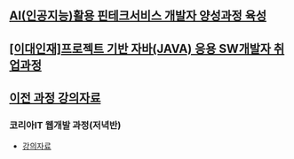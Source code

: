 
<!--
**yonggyo1125/yonggyo1125** is a ✨ _special_ ✨ repository because its `README.md` (this file) appears on your GitHub profile.

Here are some ideas to get you started:

- 🔭 I’m currently working on ...
- 🌱 I’m currently learning ...
- 👯 I’m looking to collaborate on ...
- 🤔 I’m looking for help with ...
- 💬 Ask me about ...
- 📫 How to reach me: ...
- 😄 Pronouns: ...
- ⚡ Fun fact: ...
-->
## <a href="https://github.com/yonggyo1125/ai_pintech_curriculum">AI(인공지능)활용 핀테크서비스 개발자 양성과정 육성</a>

## <a href="https://github.com/yonggyo1125/project_based_curriculum">[이대인재]프로젝트 기반 자바(JAVA) 응용 SW개발자 취업과정</a>

## <a href="https://github.com/yonggyo1125/yonggyo1125/blob/main/README2.md">이전 과정 강의자료</a>


### 코리아IT 웹개발 과정(저녁반)
- [강의자료](https://github.com/yonggyo1125/curriculum300H)
<!--
### 코리아IT 웹개발 과정(주말반)
- [강의자료](https://github.com/yonggyo1125/curriculumSpring)

### 자바(JAVA)기반 스프링 응용SW개발자 양성과정
- [강의자료](https://github.com/yonggyo1125/JavaSpringA)

<!--
### 코리아IT 자바 과정(방학특강)
- [강의자료](https://github.com/yonggyo1125/curriculumJava48H)


### 코리아IT 앱&앱 과정(방학특강)
- [강의자료](https://github.com/yonggyo1125/curriculumWebApp80H)
-->
<!--
### 코리아IT 리눅스 과정
- [리눅스 강의자료](https://github.com/yonggyo1125/curriculumLinux)
-->
<!--
### 보강 안내
- 일시 : 2022.10.16(일) 오전 10시 ~ 오후 1시(3시간)
- 내용 : 자바스크립트(웹 브라우저 객체)
- 장소 : 구글 미트  https://meet.google.com/bex-ejbd-eeq
- 동영상 : [강의내용 동영상 녹화본](https://drive.google.com/drive/folders/1W2E5WST2hX6-moe5UWeUn7WZtVR6PhZf?usp=sharing)
-->
<!--
### 보강 강의실 URL
https://meet.google.com/bex-ejbd-eeq
<br><br>
<!--<img src="https://raw.githubusercontent.com/yonggyo1125/yonggyo1125/main/intro2.png" style="max-width: 600px">-->
